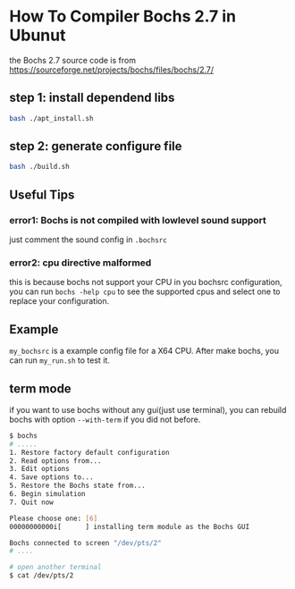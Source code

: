 # How To Compiler Bochs 2.7 in Ubunut

the Bochs 2.7 source code is from https://sourceforge.net/projects/bochs/files/bochs/2.7/

## step 1: install dependend libs

```bash
bash ./apt_install.sh
```

## step 2: generate configure file

```bash
bash ./build.sh
```

## Useful Tips

### error1:  Bochs is not compiled with lowlevel sound support

just comment the sound config in `.bochsrc`

### error2: cpu directive malformed

this is because bochs not support your CPU in you bochsrc configuration,
you can run `bochs -help cpu` to see the supported cpus and select one
to replace your configuration.

## Example

`my_bochsrc` is a example config file for a X64 CPU. After make bochs, you
can run `my_run.sh` to test it.

## term mode

if you want to use bochs without any gui(just use terminal), you can
rebuild bochs with option `--with-term` if you did not before.

```bash
$ bochs
# .....
1. Restore factory default configuration
2. Read options from...
3. Edit options
4. Save options to...
5. Restore the Bochs state from...
6. Begin simulation
7. Quit now

Please choose one: [6]
00000000000i[      ] installing term module as the Bochs GUI

Bochs connected to screen "/dev/pts/2"
# ....

# open another terminal
$ cat /dev/pts/2
```

